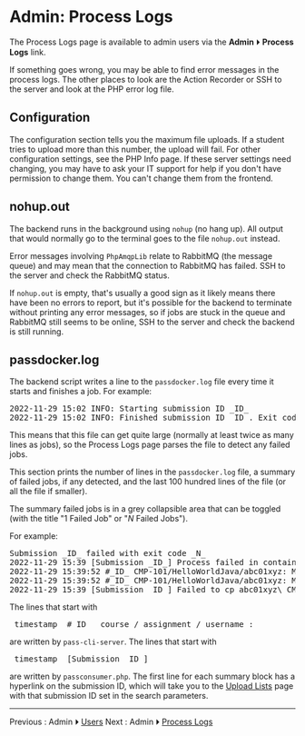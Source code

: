 # Admin: Process Logs

The Process Logs page is available to admin users via the
**Admin** ⏵ **Process Logs** link.

If something goes wrong, you may be able to find error messages in
the process logs. The other places to look are the Action Recorder
or SSH to the server and look at the PHP error log file.

## Configuration

The configuration section tells you the maximum file uploads.
If a student tries to upload more than this number, the upload will
fail. For other configuration settings, see the PHP Info page.
If these server settings need changing, you may have to ask your IT
support for help if you don't have permission to change them. You
can't change them from the frontend.

## nohup.out

The backend runs in the background using `nohup` (no hang up).
All output that would normally go to the terminal goes to the file
`nohup.out` instead.

Error messages involving `PhpAmqpLib` relate to RabbitMQ (the
message queue) and may mean that the connection to RabbitMQ has
failed. SSH to the server and check the RabbitMQ status.

If `nohup.out` is empty, that's usually a good sign as it likely
means there have been no errors to report, but it's possible for the
backend to terminate without printing any error messages, so if jobs
are stuck in the queue and RabbitMQ still seems to be online, SSH to
the server and check the backend is still running.

## passdocker.log

The backend script writes a line to the `passdocker.log` file every
time it starts and finishes a job. For example:
<pre>
2022-11-29 15:02 INFO: Starting submission ID _ID_
2022-11-29 15:02 INFO: Finished submission ID _ID_. Exit code 0
</pre>

This means that this file can get quite large (normally at least
twice as many lines as jobs), so the Process Logs page parses the
file to detect any failed jobs. 

This section prints the number of lines in the `passdocker.log` file,
a summary of failed jobs, if any detected, and the last 100 hundred
lines of the file (or all the file if smaller).

The summary failed jobs is in a  grey collapsible area that can be toggled
(with the title "1 Failed Job" or "_N_ Failed Jobs").

For example:
<pre>
Submission _ID_ failed with exit code _N_
2022-11-29 15:39 [Submission _ID_] Process failed in container _name_
2022-11-29 15:39:52 #_ID_ CMP-101/HelloWorldJava/abc01xyz: Main language: Java
2022-11-29 15:39:52 #_ID_ CMP-101/HelloWorldJava/abc01xyz: Main file: HelloWorld.java
2022-11-29 15:39 [Submission _ID_] Failed to cp abc01xyz\_CMP-101-HelloWorldJava.pdf from container
</pre>

The lines that start with
<pre>
_timestamp_ #_ID_ _course_/_assignment_/_username_:
</pre>
are written by `pass-cli-server`. The lines that start with
<pre>
_timestamp_ [Submission _ID_]
</pre>
are written by `passconsumer.php`.
The first line for each summary block has a hyperlink on the
submission ID, which will take you to the [Upload Lists](list-uploads.md) page
with that submission ID set in the search parameters.

---

Previous : Admin ⏵  [Users](admin-uploaddirs.md)
Next : Admin ⏵  [Process Logs](admin-whosonline.md)
